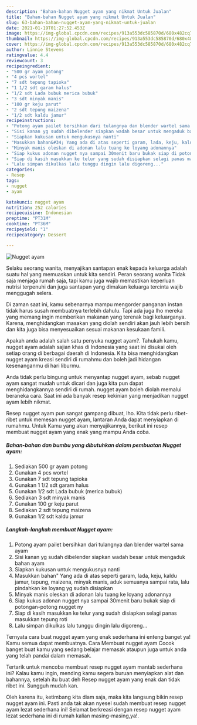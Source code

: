 ```yaml
---
description: "Bahan-bahan Nugget ayam yang nikmat Untuk Jualan"
title: "Bahan-bahan Nugget ayam yang nikmat Untuk Jualan"
slug: 63-bahan-bahan-nugget-ayam-yang-nikmat-untuk-jualan
date: 2021-01-19T01:27:52.453Z
image: https://img-global.cpcdn.com/recipes/913a553dc585870d/680x482cq70/nugget-ayam-foto-resep-utama.jpg
thumbnail: https://img-global.cpcdn.com/recipes/913a553dc585870d/680x482cq70/nugget-ayam-foto-resep-utama.jpg
cover: https://img-global.cpcdn.com/recipes/913a553dc585870d/680x482cq70/nugget-ayam-foto-resep-utama.jpg
author: Linnie Stevens
ratingvalue: 4.4
reviewcount: 3
recipeingredient:
- "500 gr ayam potong"
- "4 pcs wortel"
- "7 sdt tepung tapioka"
- "1 1/2 sdt garam halus"
- "1/2 sdt Lada bubuk merica bubuk"
- "3 sdt minyak manis"
- "100 gr keju parut"
- "2 sdt tepung maizena"
- "1/2 sdt kaldu jamur"
recipeinstructions:
- "Potong ayam pailet bersihkan dari tulangnya dan blender wartel sama ayam"
- "Sisi kanan yg sudah dibelender siapkan wadah besar untuk mengaduk bahan ayam"
- "Siapkan kukusan untuk mengukusnya nanti"
- "Masukkan bahan&#34; Yang ada di atas seperti garam, lada, keju, kaldu jamur, tepung, maizena, minyak manis, aduk semuanya sampai rata, lalu pindahkan ke loyang yg sudah disiapkan"
- "Minyak manis oleskan di adonan lalu tuang ke loyang adonannya"
- "Siap kukus adonan nugget nya sampai 30menit baru bukak siap di potongan-potong nugget ny"
- "Siap di kasih masukkan ke telur yang sudah disiapkan selagi panas masukkan tepung roti"
- "Lalu simpan dikulkas lalu tunggu dingin lalu digoreng..."
categories:
- Resep
tags:
- nugget
- ayam

katakunci: nugget ayam 
nutrition: 252 calories
recipecuisine: Indonesian
preptime: "PT31M"
cooktime: "PT36M"
recipeyield: "1"
recipecategory: Dessert

---
```



![Nugget ayam](https://img-global.cpcdn.com/recipes/913a553dc585870d/680x482cq70/nugget-ayam-foto-resep-utama.jpg)

Selaku seorang wanita, menyajikan santapan enak kepada keluarga adalah suatu hal yang memuaskan untuk kita sendiri. Peran seorang  wanita Tidak saja menjaga rumah saja, tapi kamu juga wajib memastikan keperluan nutrisi terpenuhi dan juga santapan yang dimakan keluarga tercinta wajib menggugah selera.

Di zaman  saat ini, kamu sebenarnya mampu mengorder panganan instan tidak harus susah membuatnya terlebih dahulu. Tapi ada juga lho mereka yang memang ingin memberikan makanan yang terenak bagi keluarganya. Karena, menghidangkan masakan yang diolah sendiri akan jauh lebih bersih dan kita juga bisa menyesuaikan sesuai makanan kesukaan famili. 



Apakah anda adalah salah satu penyuka nugget ayam?. Tahukah kamu, nugget ayam adalah sajian khas di Indonesia yang saat ini disukai oleh setiap orang di berbagai daerah di Indonesia. Kita bisa menghidangkan nugget ayam kreasi sendiri di rumahmu dan boleh jadi hidangan kesenanganmu di hari liburmu.

Anda tidak perlu bingung untuk menyantap nugget ayam, sebab nugget ayam sangat mudah untuk dicari dan juga kita pun dapat menghidangkannya sendiri di rumah. nugget ayam boleh diolah memalui beraneka cara. Saat ini ada banyak resep kekinian yang menjadikan nugget ayam lebih nikmat.

Resep nugget ayam pun sangat gampang dibuat, lho. Kita tidak perlu ribet-ribet untuk memesan nugget ayam, lantaran Anda dapat menyiapkan di rumahmu. Untuk Kamu yang akan menyajikannya, berikut ini resep membuat nugget ayam yang enak yang mampu Anda coba.

<!--inarticleads1-->

##### Bahan-bahan dan bumbu yang dibutuhkan dalam pembuatan Nugget ayam:

1. Sediakan 500 gr ayam potong
1. Gunakan 4 pcs wortel
1. Gunakan 7 sdt tepung tapioka
1. Gunakan 1 1/2 sdt garam halus
1. Gunakan 1/2 sdt Lada bubuk (merica bubuk)
1. Sediakan 3 sdt minyak manis
1. Gunakan 100 gr keju parut
1. Sediakan 2 sdt tepung maizena
1. Gunakan 1/2 sdt kaldu jamur




<!--inarticleads2-->

##### Langkah-langkah membuat Nugget ayam:

1. Potong ayam pailet bersihkan dari tulangnya dan blender wartel sama ayam
1. Sisi kanan yg sudah dibelender siapkan wadah besar untuk mengaduk bahan ayam
1. Siapkan kukusan untuk mengukusnya nanti
1. Masukkan bahan&#34; Yang ada di atas seperti garam, lada, keju, kaldu jamur, tepung, maizena, minyak manis, aduk semuanya sampai rata, lalu pindahkan ke loyang yg sudah disiapkan
1. Minyak manis oleskan di adonan lalu tuang ke loyang adonannya
1. Siap kukus adonan nugget nya sampai 30menit baru bukak siap di potongan-potong nugget ny
1. Siap di kasih masukkan ke telur yang sudah disiapkan selagi panas masukkan tepung roti
1. Lalu simpan dikulkas lalu tunggu dingin lalu digoreng...




Ternyata cara buat nugget ayam yang enak sederhana ini enteng banget ya! Kamu semua dapat membuatnya. Cara Membuat nugget ayam Cocok banget buat kamu yang sedang belajar memasak ataupun juga untuk anda yang telah pandai dalam memasak.

Tertarik untuk mencoba membuat resep nugget ayam mantab sederhana ini? Kalau kamu ingin, mending kamu segera buruan menyiapkan alat dan bahannya, setelah itu buat deh Resep nugget ayam yang enak dan tidak ribet ini. Sungguh mudah kan. 

Oleh karena itu, ketimbang kita diam saja, maka kita langsung bikin resep nugget ayam ini. Pasti anda tak akan nyesel sudah membuat resep nugget ayam lezat sederhana ini! Selamat berkreasi dengan resep nugget ayam lezat sederhana ini di rumah kalian masing-masing,ya!.

